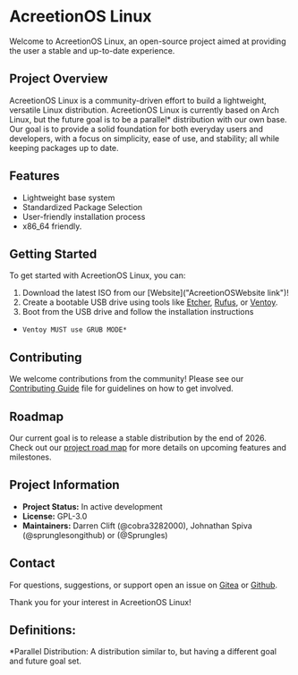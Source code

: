# AcreetionOS Linux

Welcome to AcreetionOS Linux, an open-source project aimed at providing the user a stable and up-to-date experience.

## Project Overview

AcreetionOS Linux is a community-driven effort to build a lightweight, versatile Linux distribution. AcreetionOS Linux is currently based on Arch Linux, but the future goal is to be a parallel* distribution with our own base. Our goal is to provide a solid foundation for both everyday users and developers, with a focus on simplicity, ease of use, and stability; all while keeping packages up to date.

## Features

- Lightweight base system
- Standardized Package Selection
- User-friendly installation process
- x86_64 friendly.

## Getting Started

To get started with AcreetionOS Linux, you can:

1. Download the latest ISO from our [Website]("AcreetionOSWebsite link")!
2. Create a bootable USB drive using tools like [Etcher]("https://etcher.balena.io/#download-etcher"), [Rufus]("https://rufus.ie/en/"), or [Ventoy]("https://ventoy.net/en/index.html").
3. Boot from the USB drive and follow the installation instructions

*     Ventoy MUST use GRUB MODE*
## Contributing

We welcome contributions from the community! Please see our [Contributing Guide]("https://github.com/AcreetionOS/AcreetionOSDocumentationPlan/blob/main/documentation/contributor-guide.md") file for guidelines on how to get involved.

## Roadmap

Our current goal is to release a stable distribution by the end of 2026. Check out our [project road map]("https://darrengames.ddns.net:30008/cobra3282000/AcreetionOS/projects/2") for more details on upcoming features and milestones.

## Project Information

- **Project Status:** In active development
- **License:** GPL-3.0
- **Maintainers:** Darren Clift (@cobra3282000), Johnathan Spiva (@sprunglesongithub) or (@Sprungles)


## Contact

For questions, suggestions, or support open an issue on [Gitea]("https://darrengames.ddns.net:30008/") or [Github]("https://github.com/AcreetionOS"). 

Thank you for your interest in AcreetionOS Linux!


## Definitions:

*Parallel Distribution: A distribution similar to, but having a different goal and future goal set.